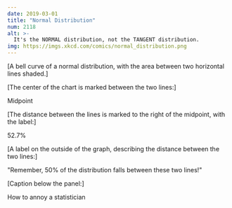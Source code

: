 ```yaml
---
date: 2019-03-01
title: "Normal Distribution"
num: 2118
alt: >-
  It's the NORMAL distribution, not the TANGENT distribution.
img: https://imgs.xkcd.com/comics/normal_distribution.png
---
```

[A bell curve of a normal distribution, with the area between two horizontal lines shaded.]

[The center of the chart is marked between the two lines:]

Midpoint

[The distance between the lines is marked to the right of the midpoint, with the label:]

52.7%

[A label on the outside of the graph, describing the distance between the two lines:]

"Remember, 50% of the distribution falls between these two lines!"

[Caption below the panel:]

How to annoy a statistician